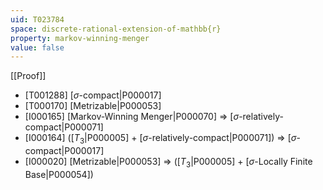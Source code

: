 ```yaml
---
uid: T023784
space: discrete-rational-extension-of-mathbb{r}
property: markov-winning-menger
value: false
---
```

[[Proof]]

* [T001288] [$\sigma$-compact|P000017]
* [T000170] [Metrizable|P000053]
* [I000165] [Markov-Winning Menger|P000070] => [$\sigma$-relatively-compact|P000071]
* [I000164] ([$T_3$|P000005] + [$\sigma$-relatively-compact|P000071]) => [$\sigma$-compact|P000017]
* [I000020] [Metrizable|P000053] => ([$T_3$|P000005] + [$\sigma$-Locally Finite Base|P000054])

